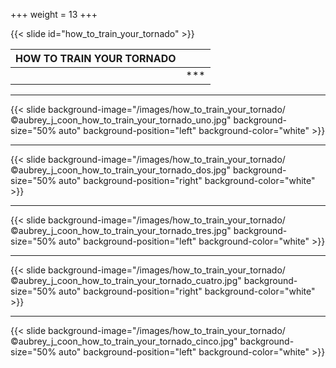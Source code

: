 +++
weight = 13
+++

{{< slide id="how_to_train_your_tornado" >}}

| HOW TO TRAIN YOUR TORNADO  |                  |
| :---                       |             ---: |
|                            |              *** |

---

{{< slide background-image="/images/how_to_train_your_tornado/©aubrey_j_coon_how_to_train_your_tornado_uno.jpg" background-size="50% auto" background-position="left" background-color="white" >}}

---

{{< slide background-image="/images/how_to_train_your_tornado/©aubrey_j_coon_how_to_train_your_tornado_dos.jpg" background-size="50% auto" background-position="right" background-color="white" >}}

---

{{< slide background-image="/images/how_to_train_your_tornado/©aubrey_j_coon_how_to_train_your_tornado_tres.jpg" background-size="50% auto" background-position="left" background-color="white" >}}

---

{{< slide background-image="/images/how_to_train_your_tornado/©aubrey_j_coon_how_to_train_your_tornado_cuatro.jpg" background-size="50% auto" background-position="right" background-color="white" >}}

---

{{< slide background-image="/images/how_to_train_your_tornado/©aubrey_j_coon_how_to_train_your_tornado_cinco.jpg" background-size="50% auto" background-position="left" background-color="white" >}}
